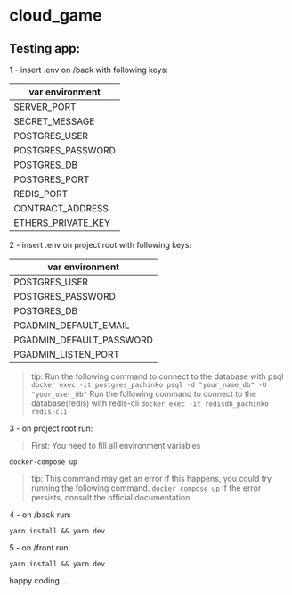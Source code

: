 # cloud_game

## Testing app:

1 - insert .env on /back with following keys:

|  var environment  |
|-------------------|
|    SERVER_PORT    |
|   SECRET_MESSAGE  |
|   POSTGRES_USER   |
| POSTGRES_PASSWORD |
|    POSTGRES_DB    |
|   POSTGRES_PORT   |
|    REDIS_PORT     |
|  CONTRACT_ADDRESS |
| ETHERS_PRIVATE_KEY|

2 - insert .env on project root with following keys:

|     var environment      |
|--------------------------|
|      POSTGRES_USER       |
|    POSTGRES_PASSWORD     |
|       POSTGRES_DB        |
|  PGADMIN_DEFAULT_EMAIL   |
| PGADMIN_DEFAULT_PASSWORD |
|   PGADMIN_LISTEN_PORT    |

> tip:
Run the following command to connect to the database with psql
```docker exec -it postgres_pachinko psql -d "your_name_db" -U "your_user_db"```
Run the following command to connect to the database(redis) with redis-cli
```docker exec -it redisdb_pachinko redis-cli```


3 - on project root run:
> First:
You need to fill all environment variables 

```
docker-compose up
```

> tip: This command may get an error if this happens, you could try running the following command.
```docker compose up```
> If the error persists, consult the official documentation

4 - on /back run:

```
yarn install && yarn dev 
```

5 - on /front run:

```
yarn install && yarn dev
```

happy coding ...
